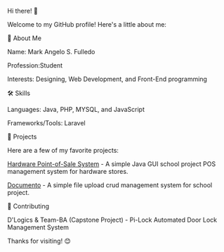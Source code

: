 Hi there! 👋

Welcome to my GitHub profile! Here's a little about me:

🚀 About Me

Name: Mark Angelo S. Fulledo

Profession:Student

Interests: Designing, Web Development, and Front-End programming

🛠️ Skills

Languages: Java, PHP, MYSQL, and JavaScript

Frameworks/Tools: Laravel

🌟 Projects

Here are a few of my favorite projects:

[Hardware Point-of-Sale System](https://github.com/maximo-24/simple_java_hardware_store_pos_management_system.git) - A simple Java GUI school project POS management system for hardware stores.

[Documento](https://github.com/maximo-24/documento_crud_system.git) - A simple file upload crud management system for school project.

🤝 Contributing

D'Logics & Team-BA (Capstone Project) - Pi-Lock Automated Door Lock Management System

Thanks for visiting! 😊
